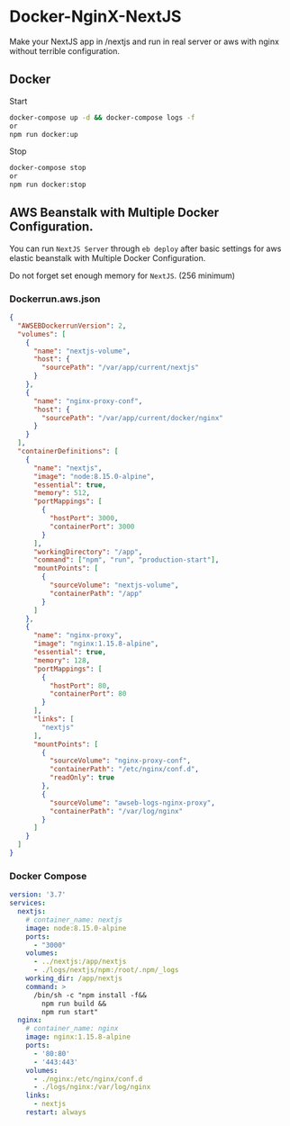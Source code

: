 # Docker-NginX-NextJS

Make your NextJS app in /nextjs and run in real server or aws with nginx without terrible configuration.

## Docker

Start

```sh
docker-compose up -d && docker-compose logs -f
or
npm run docker:up
```

Stop

```sh
docker-compose stop
or
npm run docker:stop
```

## AWS Beanstalk with Multiple Docker Configuration.

You can run `NextJS Server` through `eb deploy` after basic settings for aws elastic beanstalk with Multiple Docker Configuration.

Do not forget set enough memory for `NextJS`. (256 minimum)

### Dockerrun.aws.json

```json
{
  "AWSEBDockerrunVersion": 2,
  "volumes": [
    {
      "name": "nextjs-volume",
      "host": {
        "sourcePath": "/var/app/current/nextjs"
      }
    },
    {
      "name": "nginx-proxy-conf",
      "host": {
        "sourcePath": "/var/app/current/docker/nginx"
      }
    }
  ],
  "containerDefinitions": [
    {
      "name": "nextjs",
      "image": "node:8.15.0-alpine",
      "essential": true,
      "memory": 512,
      "portMappings": [
        {
          "hostPort": 3000,
          "containerPort": 3000
        }
      ],
      "workingDirectory": "/app",
      "command": ["npm", "run", "production-start"],
      "mountPoints": [
        {
          "sourceVolume": "nextjs-volume",
          "containerPath": "/app"
        }
      ]
    },
    {
      "name": "nginx-proxy",
      "image": "nginx:1.15.8-alpine",
      "essential": true,
      "memory": 128,
      "portMappings": [
        {
          "hostPort": 80,
          "containerPort": 80
        }
      ],
      "links": [
        "nextjs"
      ],
      "mountPoints": [
        {
          "sourceVolume": "nginx-proxy-conf",
          "containerPath": "/etc/nginx/conf.d",
          "readOnly": true
        },
        {
          "sourceVolume": "awseb-logs-nginx-proxy",
          "containerPath": "/var/log/nginx"
        }
      ]
    }
  ]
}
```

### Docker Compose

```yml
version: '3.7'
services:
  nextjs:
    # container_name: nextjs
    image: node:8.15.0-alpine
    ports:
      - "3000"
    volumes:
      - ../nextjs:/app/nextjs
      - ./logs/nextjs/npm:/root/.npm/_logs
    working_dir: /app/nextjs
    command: >
      /bin/sh -c "npm install -f&&
        npm run build &&
        npm run start"
  nginx:
    # container_name: nginx
    image: nginx:1.15.8-alpine
    ports:
      - '80:80'
      - '443:443'
    volumes:
      - ./nginx:/etc/nginx/conf.d
      - ./logs/nginx:/var/log/nginx
    links:
      - nextjs
    restart: always
```
